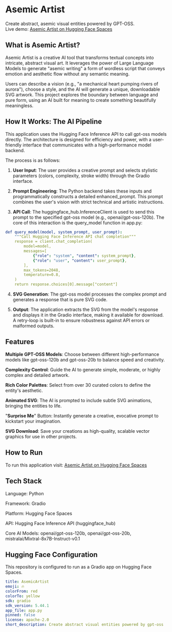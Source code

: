 # Asemic Artist

Create abstract, asemic visual entities powered by GPT-OSS.  
Live demo: [Asemic Artist on Hugging Face Spaces](https://huggingface.co/spaces/jpark8215/AsemicArtist)


## What is Asemic Artist?
Asemic Artist is a creative AI tool that transforms textual concepts into intricate, abstract visual art. It leverages the power of Large Language Models to generate "asemic writing" a form of wordless script that conveys emotion and aesthetic flow without any semantic meaning.

Users can describe a vision (e.g., "a mechanical heart pumping rivers of aurora"), choose a style, and the AI will generate a unique, downloadable SVG artwork. This project explores the boundary between language and pure form, using an AI built for meaning to create something beautifully meaningless.


## How It Works: The AI Pipeline
This application uses the Hugging Face Inference API to call gpt-oss models directly. The architecture is designed for efficiency and power, with a user-friendly interface that communicates with a high-performance model backend.

The process is as follows:

1. **User Input**: The user provides a creative prompt and selects stylistic parameters (colors, complexity, stroke width) through the Gradio interface.

2. **Prompt Engineering**: The Python backend takes these inputs and programmatically constructs a detailed enhanced_prompt. This prompt combines the user's vision with strict technical and artistic instructions.

3. **API Call**: The huggingface_hub.InferenceClient is used to send this prompt to the specified gpt-oss model (e.g., openai/gpt-oss-120b). The core of this interaction is the query_model function in app.py:

```yaml
def query_model(model, system_prompt, user_prompt):
    """Call Hugging Face Inference API chat completion"""
    response = client.chat_completion(
        model=model,
        messages=[
            {"role": "system", "content": system_prompt},
            {"role": "user", "content": user_prompt},
        ],
        max_tokens=2048,
        temperature=0.8,
    )
    return response.choices[0].message["content"]
```
4. **SVG Generation**: The gpt-oss model processes the complex prompt and generates a response that is pure SVG code.

5. **Output**: The application extracts the SVG from the model's response and displays it in the Gradio interface, making it available for download. A retry-loop is built-in to ensure robustness against API errors or malformed outputs.


## Features
**Multiple GPT-OSS Models**: Choose between different high-performance models like gpt-oss-120b and gpt-oss-20b to balance speed and creativity.

**Complexity Control**: Guide the AI to generate simple, moderate, or highly complex and detailed artwork.

**Rich Color Palettes**: Select from over 30 curated colors to define the entity's aesthetic.

**Animated SVG**: The AI is prompted to include subtle SVG animations, bringing the entities to life.

"**Surprise Me**" Button: Instantly generate a creative, evocative prompt to kickstart your imagination.

**SVG Download**: Save your creations as high-quality, scalable vector graphics for use in other projects.


## How to Run
To run this application visit: [Asemic Artist on Hugging Face Spaces](https://huggingface.co/spaces/jpark8215/AsemicArtist)


## Tech Stack
Language: Python

Framework: Gradio

Platform: Hugging Face Spaces

API: Hugging Face Inference API (huggingface_hub)

Core AI Models: openai/gpt-oss-120b, openai/gpt-oss-20b, mistralai/Mixtral-8x7B-Instruct-v0.1


## Hugging Face Configuration
This repository is configured to run as a Gradio app on Hugging Face Spaces.

```yaml
title: AsemicArtist
emoji: 🔥
colorFrom: red
colorTo: yellow
sdk: gradio
sdk_version: 5.44.1
app_file: app.py
pinned: false
license: apache-2.0
short_description: Create abstract visual entities powered by gpt-oss
